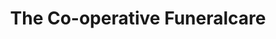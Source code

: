---
title: "The Co-operative Funeralcare"
url: /galashiels/the-co-operative-funeralcare/
shop: funeral directors
---